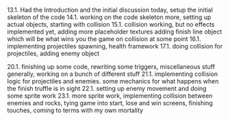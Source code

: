 13.1. Had the Introduction and the initial discussion today, setup the initial skeleton of the code
14.1. working on the code skeleton more, setting up actual objects, starting with collision
15.1. collision working, but no effects implemented yet, adding more placeholder textures adding finish line object which will be what wins you the game on collision at some point
16.1. implementing projectiles spawning, health framework
17.1. doing collision for projectiles, adding enemy object

20.1. finishing up some code, rewriting some triggers, miscellaneous stuff generally, working on a bunch of different stuff
21.1. implementing collision logic for projectiles and enemies. some mechanics for what happens when the finish truffle is in sight
22.1. setting up enemy movement and doing some sprite work
23.1. more sprite work, implementing collision between enemies and rocks, tying game into start, lose and win screens, finishing touches, coming to terms with my own mortality